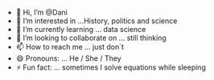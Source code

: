 - 👋 Hi, I’m @Dani
- 👀 I’m interested in ...History, politics and science
- 🌱 I’m currently learning ... data science
- 💞️ I’m looking to collaborate on ... still thinking
- 📫 How to reach me ... just don`t
- 😄 Pronouns: ... He / She / They
- ⚡ Fun fact: ... sometimes I solve equations while sleeping

<!---
gaithoxzm/gaithoxzm is a ✨ special ✨ repository because its `README.md` (this file) appears on your GitHub profile.
You can click the Preview link to take a look at your changes.
--->
